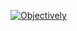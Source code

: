 [![Objectively](https://circleci.com/gh/NYUEngelberg/engelberg-website.svg?style=shield&circle-token=63d9dc5eebccc848e70155d0ba9d16a7ee93ed31)](https://app.circleci.com/pipelines/github/NYUEngelberg/engelberg-website)
